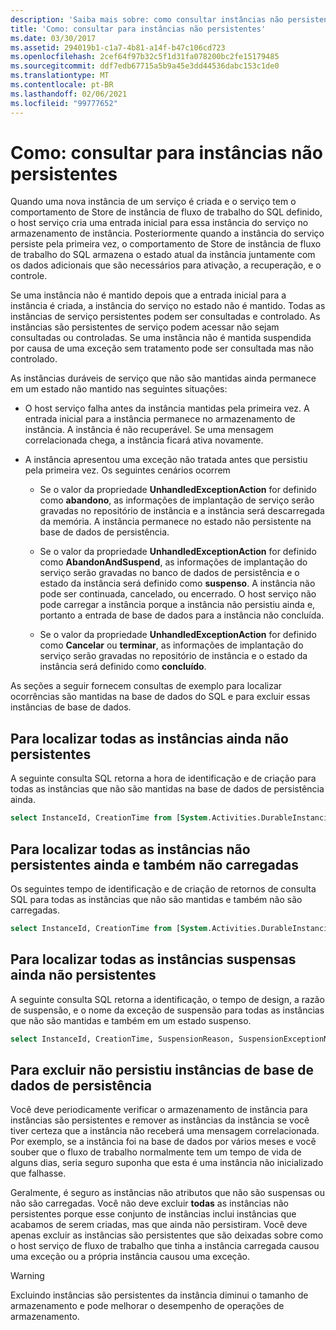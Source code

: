 ```yaml
---
description: 'Saiba mais sobre: como consultar instâncias não persistentes'
title: 'Como: consultar para instâncias não persistentes'
ms.date: 03/30/2017
ms.assetid: 294019b1-c1a7-4b81-a14f-b47c106cd723
ms.openlocfilehash: 2cef64f97b32c5f1d31fa078200bc2fe15179485
ms.sourcegitcommit: ddf7edb67715a5b9a45e3dd44536dabc153c1de0
ms.translationtype: MT
ms.contentlocale: pt-BR
ms.lasthandoff: 02/06/2021
ms.locfileid: "99777652"
---
```

# <a name="how-to-query-for-non-persisted-instances"></a>Como: consultar para instâncias não persistentes

Quando uma nova instância de um serviço é criada e o serviço tem o comportamento de Store de instância de fluxo de trabalho do SQL definido, o host serviço cria uma entrada inicial para essa instância do serviço no armazenamento de instância. Posteriormente quando a instância do serviço persiste pela primeira vez, o comportamento de Store de instância de fluxo de trabalho do SQL armazena o estado atual da instância juntamente com os dados adicionais que são necessários para ativação, a recuperação, e o controle.

Se uma instância não é mantido depois que a entrada inicial para a instância é criada, a instância do serviço no estado não é mantido. Todas as instâncias de serviço persistentes podem ser consultadas e controlado. As instâncias são persistentes de serviço podem acessar não sejam consultadas ou controladas. Se uma instância não é mantida suspendida por causa de uma exceção sem tratamento pode ser consultada mas não controlado.

As instâncias duráveis de serviço que não são mantidas ainda permanece em um estado não mantido nas seguintes situações:

- O host serviço falha antes da instância mantidas pela primeira vez. A entrada inicial para a instância permanece no armazenamento de instância. A instância é não recuperável. Se uma mensagem correlacionada chega, a instância ficará ativa novamente.

- A instância apresentou uma exceção não tratada antes que persistiu pela primeira vez. Os seguintes cenários ocorrem

  - Se o valor da propriedade **UnhandledExceptionAction** for definido como **abandono**, as informações de implantação de serviço serão gravadas no repositório de instância e a instância será descarregada da memória. A instância permanece no estado não persistente na base de dados de persistência.

  - Se o valor da propriedade **UnhandledExceptionAction** for definido como **AbandonAndSuspend**, as informações de implantação do serviço serão gravadas no banco de dados de persistência e o estado da instância será definido como **suspenso**. A instância não pode ser continuada, cancelado, ou encerrado. O host serviço não pode carregar a instância porque a instância não persistiu ainda e, portanto a entrada de base de dados para a instância não concluída.

  - Se o valor da propriedade **UnhandledExceptionAction** for definido como **Cancelar** ou **terminar**, as informações de implantação do serviço serão gravadas no repositório de instância e o estado da instância será definido como **concluído**.

As seções a seguir fornecem consultas de exemplo para localizar ocorrências são mantidas na base de dados do SQL e para excluir essas instâncias de base de dados.

## <a name="to-find-all-instances-not-persisted-yet"></a>Para localizar todas as instâncias ainda não persistentes

A seguinte consulta SQL retorna a hora de identificação e de criação para todas as instâncias que não são mantidas na base de dados de persistência ainda.

```sql
select InstanceId, CreationTime from [System.Activities.DurableInstancing].[Instances] where IsInitialized = 0;
```

## <a name="to-find-all-instances-not-persisted-yet-and-also-not-loaded"></a>Para localizar todas as instâncias não persistentes ainda e também não carregadas

 Os seguintes tempo de identificação e de criação de retornos de consulta SQL para todas as instâncias que não são mantidas e também não são carregadas.

```sql
select InstanceId, CreationTime from [System.Activities.DurableInstancing].[Instances] where IsInitialized = 0 and CurrentMachine is NULL;
```

## <a name="to-find-all-suspended-instances-not-persisted-yet"></a>Para localizar todas as instâncias suspensas ainda não persistentes

A seguinte consulta SQL retorna a identificação, o tempo de design, a razão de suspensão, e o nome da exceção de suspensão para todas as instâncias que não são mantidas e também em um estado suspenso.

```sql
select InstanceId, CreationTime, SuspensionReason, SuspensionExceptionName from [System.Activities.DurableInstancing].[Instances] where IsInitialized = 0 and IsSuspended = 1;
```

## <a name="to-delete-non-persisted-instances-from-the-persistence-database"></a>Para excluir não persistiu instâncias de base de dados de persistência

Você deve periodicamente verificar o armazenamento de instância para instâncias são persistentes e remover as instâncias da instância se você tiver certeza que a instância não receberá uma mensagem correlacionada. Por exemplo, se a instância foi na base de dados por vários meses e você souber que o fluxo de trabalho normalmente tem um tempo de vida de alguns dias, seria seguro suponha que esta é uma instância não inicializado que falhasse.

Geralmente, é seguro as instâncias não atributos que não são suspensas ou não são carregadas. Você não deve excluir **todas** as instâncias não persistentes porque esse conjunto de instâncias inclui instâncias que acabamos de serem criadas, mas que ainda não persistiram. Você deve apenas excluir as instâncias são persistentes que são deixadas sobre como o host serviço de fluxo de trabalho que tinha a instância carregada causou uma exceção ou a própria instância causou uma exceção.

> [!WARNING]
> Excluindo instâncias são persistentes da instância diminui o tamanho de armazenamento e pode melhorar o desempenho de operações de armazenamento.
